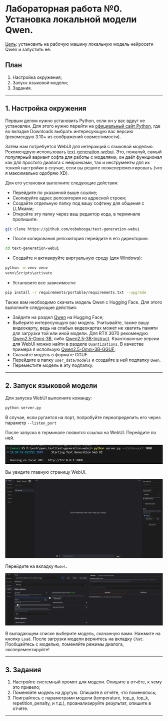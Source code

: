 # Лабораторная работа №0. Установка локальной модели Qwen.

<ins>Цель</ins>: установить на рабочую машину локальную модель нейросети Qwen и запустить её.

## План

1. Настройка окружения;
2. Запуск языковой модели;
3. Задания.

---

## 1. Настройка окружения

Первым делом нужно установить Python, если он у вас вдруг не установлен. Для этого нужно перейти на [официальный сайт Python](https://www.python.org/), где во вкладке Downloads выбрать интересующую вас версию (рекомендую 3.10+ из соображений совместимости).

Затем нам потребуется WebUI для интеракций с языковой моделью. Рекомендрую использовать [text-generation-webui](https://github.com/oobabooga/text-generation-webui). Это, пожалуй, самый популярный вариант софта для работы с моделями, он даёт функционал как для простого диалога с нейронками, так и инструменты для их тонкой настройки в случае, если вы решите поэксперементировать (что я максимально одобряю XD).

Для его установки выполните следующие действия:

* Перейдите по указанной выше ссылке;
* Скопируйте адрес репозитория из адресной строки;
* Создайте отдельную папку под вашу софтину для общения с LLMками;
* Откройте эту папку через ваш редактор кода, в терминале пропишите:
```bash
git clone https://github.com/oobabooga/text-generation-webui
```
* После копирования репозитория перейдите в его директорию:
```bash
cd text-generation-webui
```
* Создайте и активируйте виртуальную среду (для Windows):
```bash
python -m venv venv
venv\Scripts\activate
```
* Установите все зависимости:
```bash
pip install -r requirements/portable/requirements.txt --upgrade
```
Также вам необходимо скачать модель Qwen с Hugging Face. Для этого выполните следующие действия:
* Зайдите на раздел [Qwen](https://huggingface.co/Qwen) на Hugging Face;
* Выберите интересующую вас модель. Учитывайте, также вашу видеокарту, ведь на слабых видеокартах может не хватить памяти для загрузки той или иной модели. Для RTX 3070 рекомендую [Qwen2.5-Omni-3B](https://huggingface.co/Qwen/Qwen2.5-Omni-3B), либо [Qwen2.5-3B-Instruct](https://huggingface.co/Qwen/Qwen2.5-3B-Instruct). Квантованные версии для WebUI можно найти в разделе `Quantizations`. В качестве примера я использую [Qwen2.5-Omni-3B-GGUF](https://huggingface.co/ggml-org/Qwen2.5-Omni-3B-GGUF); 
* Скачайте модель в формате GGUF.
* Перейдите в папку `user_data/models` и создайте в ней подпапку `Qwen`.
* Переместите модель в эту подпапку.

---

## 2. Запуск языковой модели

Для запуска WebUI выполните команду:
```bash
python server.py
```
В случае, если ругается на порт, попробуйте переопределить его через параметр `--listen_port`

После запуска в терминале появится ссылка на WebUI. Перейдите по ней.

![Терминал](photos/lab0/terminal.png)

Вы увидите главную страницу WebUI.

![Главная страница](photos/lab0/main_page.png)

Перейдите на вкладку `Model`.

![Вкладка Model](photos/lab0/models_page.png)

В выпадающем списке выберите модель, скачанную вами. Нажмите на кнопку `Load`. После загрузки модели вернитесь на вкладку `Chat`. Пообщайтесь с моделью, поменяйте режимы диалога, эксперементируйте!

---

## 3. Задания

1. Настройте системный промпт для модели. Опишите в отчёте, к чему это привело;
2. Поменяйте модель на другую. Опишите в отчёте, что поменялось;
3. Поиграйтесь с параметрами модели (temperature, top_p, top_k, repetition_penalty, и т.д.), проанализируйте результат, опишите в отчёте.

---